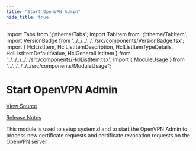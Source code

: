 ```yaml
---
title: "Start OpenVPN Admin"
hide_title: true
---
```


import Tabs from '@theme/Tabs';
import TabItem from '@theme/TabItem';
import VersionBadge from '../../../../../src/components/VersionBadge.tsx';
import { HclListItem, HclListItemDescription, HclListItemTypeDetails, HclListItemDefaultValue, HclGeneralListItem } from '../../../../../src/components/HclListItem.tsx';
import { ModuleUsage } from "../../../../../src/components/ModuleUsage";

<VersionBadge repoTitle="Open VPN Package Infrastructure Package" version="0.25.0" lastModifiedVersion="0.19.0"/>

# Start OpenVPN Admin

<a href="https://github.com/gruntwork-io/terraform-aws-openvpn/tree/main/modules/start-openvpn-admin" className="link-button" title="View the source code for this module in GitHub.">View Source</a>

<a href="https://github.com/gruntwork-io/terraform-aws-openvpn/releases/tag/v0.19.0" className="link-button" title="Release notes for only versions which impacted this module.">Release Notes</a>

This module is used to setup system.d and to start the OpenVPN Admin to process new certificate requests and
certificate revocation requests on the OpenVPN server


<!-- ##DOCS-SOURCER-START
{
  "originalSources": [
    "https://github.com/gruntwork-io/terraform-aws-openvpn/tree/main/modules/start-openvpn-admin/readme.md",
    "https://github.com/gruntwork-io/terraform-aws-openvpn/tree/main/modules/start-openvpn-admin/variables.tf",
    "https://github.com/gruntwork-io/terraform-aws-openvpn/tree/main/modules/start-openvpn-admin/outputs.tf"
  ],
  "sourcePlugin": "module-catalog-api",
  "hash": "d564e5e36ed1a91d7bda4be453dc885f"
}
##DOCS-SOURCER-END -->

